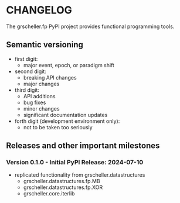 # CHANGELOG

The grscheller.fp PyPI project provides functional programming tools.

## Semantic versioning

* first digit:
  * major event, epoch, or paradigm shift
* second digit:
  * breaking API changes
  * major changes
* third digit:
  * API additions
  * bug fixes
  * minor changes
  * significant documentation updates
* forth digit (development environment only):
  * not to be taken too seriously

## Releases and other important milestones

### Version 0.1.0 - Initial PyPI Release: 2024-07-10

* replicated functionality from grscheller.datastructures
  * grscheller.datastructures.fp.MB
  * grscheller.datastructures.fp.XOR
  * grscheller.core.iterlib

